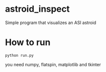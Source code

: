 # astroid_inspect
Simple program that visualizes an ASI astroid

# How to run
```
python run.py
```
you need numpy, flatspin, matplotlib and tkinter
